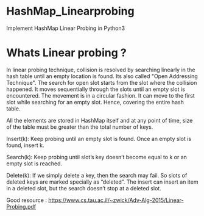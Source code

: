 # HashMap_Linearprobing
Implement HashMap Linear Probing in Python3


# Whats Linear probing ?
In linear probing technique, collision is resolved by searching linearly in the hash table until an empty location is found. Its also called "Open Addressing Technique".
The search for open slot starts from the slot where the collision happened. It moves sequentially through the slots until an empty slot is encountered. The movement is in a circular fashion. It can move to the first slot while searching for an empty slot. Hence, covering the entire hash table. 

All the elements are stored in HashMap itself and at any point of time, size of the table must be greater than the total number of keys.

Insert(k): Keep probing until an empty slot is found. Once an empty slot is found, insert k. 

Search(k): Keep probing until slot’s key doesn’t become equal to k or an empty slot is reached. 

Delete(k): If we simply delete a key, then the search may fail. So slots of deleted keys are marked specially as “deleted”. 
The insert can insert an item in a deleted slot, but the search doesn’t stop at a deleted slot. 

Good resource : https://www.cs.tau.ac.il/~zwick/Adv-Alg-2015/Linear-Probing.pdf
